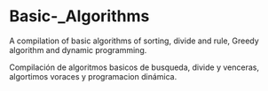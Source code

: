 # Basic-_Algorithms

A compilation of basic algorithms of sorting, divide and rule, Greedy algorithm and dynamic programming.

Compilación de algoritmos basicos de busqueda, divide y venceras, algortimos voraces y programacion dinámica.
